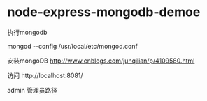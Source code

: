 # node-express-mongodb-demoe

执行mongodb

mongod --config /usr/local/etc/mongod.conf 

安装mongoDB http://www.cnblogs.com/junqilian/p/4109580.html

访问 http://localhost:8081/   

admin  管理员路径